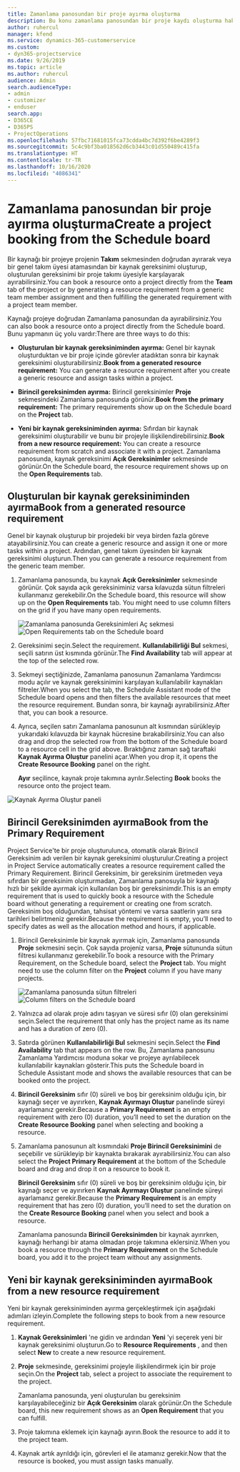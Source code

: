 ```yaml
---
title: Zamanlama panosundan bir proje ayırma oluşturma
description: Bu konu zamanlama panosundan bir proje kaydı oluşturma hakkında bilgi sağlar.
author: ruhercul
manager: kfend
ms.service: dynamics-365-customerservice
ms.custom:
- dyn365-projectservice
ms.date: 9/26/2019
ms.topic: article
ms.author: ruhercul
audience: Admin
search.audienceType:
- admin
- customizer
- enduser
search.app:
- D365CE
- D365PS
- ProjectOperations
ms.openlocfilehash: 57fbc71681015fca73cdda4bc7d392f6be4289f3
ms.sourcegitcommit: 5c4c9bf3ba018562d6cb3443c01d550489c415fa
ms.translationtype: HT
ms.contentlocale: tr-TR
ms.lasthandoff: 10/16/2020
ms.locfileid: "4086341"
---
```

# <a name="create-a-project-booking-from-the-schedule-board"></a><span data-ttu-id="4059c-103">Zamanlama panosundan bir proje ayırma oluşturma</span><span class="sxs-lookup"><span data-stu-id="4059c-103">Create a project booking from the Schedule board</span></span>

<span data-ttu-id="4059c-104">Bir kaynağı bir projeye projenin **Takım** sekmesinden doğrudan ayırarak veya bir genel takım üyesi atamasından bir kaynak gereksinimi oluşturup, oluşturulan gereksinimi bir proje takımı üyesiyle karşılayarak ayırabilirsiniz.</span><span class="sxs-lookup"><span data-stu-id="4059c-104">You can book a resource onto a project directly from the **Team** tab of the project or by generating a resource requirement from a generic team member assignment and then fulfilling the generated requirement with a project team member.</span></span>

<span data-ttu-id="4059c-105">Kaynağı projeye doğrudan Zamanlama panosundan da ayırabilirsiniz.</span><span class="sxs-lookup"><span data-stu-id="4059c-105">You can also book a resource onto a project directly from the Schedule board.</span></span> <span data-ttu-id="4059c-106">Bunu yapmanın üç yolu vardır:</span><span class="sxs-lookup"><span data-stu-id="4059c-106">There are three ways to do this:</span></span>

- <span data-ttu-id="4059c-107">**Oluşturulan bir kaynak gereksiniminden ayırma:** Genel bir kaynak oluşturduktan ve bir proje içinde görevler atadıktan sonra bir kaynak gereksinimi oluşturabilirsiniz.</span><span class="sxs-lookup"><span data-stu-id="4059c-107">**Book from a generated resource requirement:** You can generate a resource requirement after you create a generic resource and assign tasks within a project.</span></span>

- <span data-ttu-id="4059c-108">**Birincil gereksinimden ayırma:** Birincil gereksinimler **Proje** sekmesindeki Zamanlama panosunda görünür.</span><span class="sxs-lookup"><span data-stu-id="4059c-108">**Book from the primary requirement:** The primary requirements show up on the Schedule board on the **Project** tab.</span></span> 

- <span data-ttu-id="4059c-109">**Yeni bir kaynak gereksiniminden ayırma:** Sıfırdan bir kaynak gereksinimi oluşturabilir ve bunu bir projeyle ilişkilendirebilirsiniz.</span><span class="sxs-lookup"><span data-stu-id="4059c-109">**Book from a new resource requirement:** You can create a resource requirement from scratch and associate it with a project.</span></span> <span data-ttu-id="4059c-110">Zamanlama panosunda, kaynak gereksinimi **Açık Gereksinimler** sekmesinde görünür.</span><span class="sxs-lookup"><span data-stu-id="4059c-110">On the Schedule board, the resource requirement shows up on the **Open Requirements** tab.</span></span>

## <a name="book-from-a-generated-resource-requirement"></a><span data-ttu-id="4059c-111">Oluşturulan bir kaynak gereksiniminden ayırma</span><span class="sxs-lookup"><span data-stu-id="4059c-111">Book from a generated resource requirement</span></span>

<span data-ttu-id="4059c-112">Genel bir kaynak oluşturup bir projedeki bir veya birden fazla göreve atayabilirsiniz.</span><span class="sxs-lookup"><span data-stu-id="4059c-112">You can create a generic resource and assign it one or more tasks within a project.</span></span> <span data-ttu-id="4059c-113">Ardından, genel takım üyesinden bir kaynak gereksinimi oluşturun.</span><span class="sxs-lookup"><span data-stu-id="4059c-113">Then you can generate a resource requirement from the generic team member.</span></span> 

1.  <span data-ttu-id="4059c-114">Zamanlama panosunda, bu kaynak **Açık Gereksinimler** sekmesinde görünür. Çok sayıda açık gereksiniminiz varsa kılavuzda sütun filtreleri kullanmanız gerekebilir.</span><span class="sxs-lookup"><span data-stu-id="4059c-114">On the Schedule board, this resource will show up on the **Open Requirements** tab. You might need to use column filters on the grid if you have many open requirements.</span></span> 

    <span data-ttu-id="4059c-115">![Zamanlama panosunda Gereksinimleri Aç sekmesi](media/FAQ-Project-Booking-Schedule-Board-1.png "Ayırmalar ve atamalar tablosunun ekran görüntüsü")</span><span class="sxs-lookup"><span data-stu-id="4059c-115">![Open Requirements tab on the Schedule board](media/FAQ-Project-Booking-Schedule-Board-1.png "Screenshot of bookings and assignments table")</span></span>

2. <span data-ttu-id="4059c-116">Gereksinimi seçin.</span><span class="sxs-lookup"><span data-stu-id="4059c-116">Select the requirement.</span></span> <span data-ttu-id="4059c-117">**Kullanılabilirliği Bul** sekmesi, seçili satırın üst kısmında görünür.</span><span class="sxs-lookup"><span data-stu-id="4059c-117">The **Find Availability** tab will appear at the top of the selected row.</span></span>
 
3. <span data-ttu-id="4059c-118">Sekmeyi seçtiğinizde, Zamanlama panosunun Zamanlama Yardımcısı modu açılır ve kaynak gereksinimini karşılayan kullanılabilir kaynakları filtreler.</span><span class="sxs-lookup"><span data-stu-id="4059c-118">When you select the tab, the Schedule Assistant mode of the Schedule board opens and then filters the available resources that meet the resource requirement.</span></span> <span data-ttu-id="4059c-119">Bundan sonra, bir kaynağı ayırabilirsiniz.</span><span class="sxs-lookup"><span data-stu-id="4059c-119">After that, you can book a resource.</span></span>

4. <span data-ttu-id="4059c-120">Ayrıca, seçilen satırı Zamanlama panosunun alt kısmından sürükleyip yukarıdaki kılavuzda bir kaynak hücresine bırakabilirsiniz.</span><span class="sxs-lookup"><span data-stu-id="4059c-120">You can also drag and drop the selected row from the bottom of the Schedule board to a resource cell in the grid above.</span></span> <span data-ttu-id="4059c-121">Bıraktığınız zaman sağ taraftaki **Kaynak Ayırma Oluştur** panelini açar.</span><span class="sxs-lookup"><span data-stu-id="4059c-121">When you drop it, it opens the **Create Resource Booking** panel on the right.</span></span>

    <span data-ttu-id="4059c-122">**Ayır** seçilince, kaynak proje takımına ayrılır.</span><span class="sxs-lookup"><span data-stu-id="4059c-122">Selecting **Book** books the resource onto the project team.</span></span>

![Kaynak Ayırma Oluştur paneli](media/FAQ-Project-Booking-Schedule-Board-6.png "")
 

## <a name="book-from-the-primary-requirement"></a><span data-ttu-id="4059c-124">Birincil Gereksinimden ayırma</span><span class="sxs-lookup"><span data-stu-id="4059c-124">Book from the Primary Requirement</span></span>

<span data-ttu-id="4059c-125">Project Service'te bir proje oluşturulunca, otomatik olarak Birincil Gereksinim adı verilen bir kaynak gereksinimi oluşturulur.</span><span class="sxs-lookup"><span data-stu-id="4059c-125">Creating a project in Project Service automatically creates a resource requirement called the Primary Requirement.</span></span> <span data-ttu-id="4059c-126">Birincil Gereksinim, bir gereksinim üretmeden veya sıfırdan bir gereksinim oluşturmadan, Zamanlama panosuyla bir kaynağı hızlı bir şekilde ayırmak için kullanılan boş bir gereksinimdir.</span><span class="sxs-lookup"><span data-stu-id="4059c-126">This is an empty requirement that is used to quickly book a resource with the Schedule board without generating a requirement or creating one from scratch.</span></span> <span data-ttu-id="4059c-127">Gereksinim boş olduğundan, tahsisat yöntemi ve varsa saatlerin yanı sıra tarihleri belirtmeniz gerekir.</span><span class="sxs-lookup"><span data-stu-id="4059c-127">Because the requirement is empty, you’ll need to specify dates as well as the allocation method and hours, if applicable.</span></span> 

1. <span data-ttu-id="4059c-128">Birincil Gereksinimle bir kaynak ayırmak için, Zamanlama panosunda **Proje** sekmesini seçin. Çok sayıda projeniz varsa, **Proje** sütununda sütun filtresi kullanmanız gerekebilir.</span><span class="sxs-lookup"><span data-stu-id="4059c-128">To book a resource with the Primary Requirement, on the Schedule board, select the **Project** tab. You might need to use the column filter on the **Project** column if you have many projects.</span></span>

   <span data-ttu-id="4059c-129">![Zamanlama panosunda sütun filtreleri](media/FAQ-Project-Booking-Schedule-Board-2.png "Ayırmalar ve atamalar tablosunun ekran görüntüsü")</span><span class="sxs-lookup"><span data-stu-id="4059c-129">![Column filters on the Schedule board](media/FAQ-Project-Booking-Schedule-Board-2.png "Screenshot of bookings and assignments table")</span></span>

2. <span data-ttu-id="4059c-130">Yalnızca ad olarak proje adını taşıyan ve süresi sıfır (0) olan gereksinimi seçin.</span><span class="sxs-lookup"><span data-stu-id="4059c-130">Select the requirement that only has the project name as its name and has a duration of zero (0).</span></span>

3. <span data-ttu-id="4059c-131">Satırda görünen **Kullanılabilirliği Bul** sekmesini seçin.</span><span class="sxs-lookup"><span data-stu-id="4059c-131">Select the **Find Availability** tab that appears on the row.</span></span> <span data-ttu-id="4059c-132">Bu, Zamanlama panosunu Zamanlama Yardımcısı moduna sokar ve projeye ayrılabilecek kullanılabilir kaynakları gösterir.</span><span class="sxs-lookup"><span data-stu-id="4059c-132">This puts the Schedule board in Schedule Assistant mode and shows the available resources that can be booked onto the project.</span></span>

4. <span data-ttu-id="4059c-133">**Birincil Gereksinim** sıfır (0) süreli ve boş bir gereksinim olduğu için, bir kaynağı seçer ve ayırırken, **Kaynak Ayırmayı Oluştur** panelinde süreyi ayarlamanız gerekir.</span><span class="sxs-lookup"><span data-stu-id="4059c-133">Because a **Primary Requirement** is an empty requirement with zero (0) duration, you’ll need to set the duration on the **Create Resource Booking** panel when selecting and booking a resource.</span></span>

5. <span data-ttu-id="4059c-134">Zamanlama panosunun alt kısmındaki **Proje Birincil Gereksinimini** de seçebilir ve sürükleyip bir kaynakta bırakarak ayırabilirsiniz.</span><span class="sxs-lookup"><span data-stu-id="4059c-134">You can also select the **Project Primary Requirement** at the bottom of the Schedule board and drag and drop it on a resource to book it.</span></span>
 
    <span data-ttu-id="4059c-135">**Birincil Gereksinim** sıfır (0) süreli ve boş bir gereksinim olduğu için, bir kaynağı seçer ve ayırırken **Kaynak Ayırmayı Oluştur** panelinde süreyi ayarlamanız gerekir.</span><span class="sxs-lookup"><span data-stu-id="4059c-135">Because the **Primary Requirement** is an empty requirement that has zero (0) duration, you’ll need to set the duration on the **Create Resource Booking** panel when you select and book a resource.</span></span>
 
    <span data-ttu-id="4059c-136">Zamanlama panosunda **Birincil Gereksinimden** bir kaynak ayırırken, kaynağı herhangi bir atama olmadan proje takımına eklersiniz.</span><span class="sxs-lookup"><span data-stu-id="4059c-136">When you book a resource through the **Primary Requirement** on the Schedule board, you add it to the project team without any assignments.</span></span>
 
## <a name="book-from-a-new-resource-requirement"></a><span data-ttu-id="4059c-137">Yeni bir kaynak gereksiniminden ayırma</span><span class="sxs-lookup"><span data-stu-id="4059c-137">Book from a new resource requirement</span></span>
<span data-ttu-id="4059c-138">Yeni bir kaynak gereksiniminden ayırma gerçekleştirmek için aşağıdaki adımları izleyin.</span><span class="sxs-lookup"><span data-stu-id="4059c-138">Complete the following steps to book from a new resource requirement.</span></span> 

1. <span data-ttu-id="4059c-139">**Kaynak Gereksinimleri** 'ne gidin ve ardından **Yeni** 'yi seçerek yeni bir kaynak gereksinimi oluşturun.</span><span class="sxs-lookup"><span data-stu-id="4059c-139">Go to **Resource Requirements** , and then select **New** to create a new resource requirement.</span></span>

2. <span data-ttu-id="4059c-140">**Proje** sekmesinde, gereksinimi projeyle ilişkilendirmek için bir proje seçin.</span><span class="sxs-lookup"><span data-stu-id="4059c-140">On the **Project** tab, select a project to associate the requirement to the project.</span></span>
 
    <span data-ttu-id="4059c-141">Zamanlama panosunda, yeni oluşturulan bu gereksinim karşılayabileceğiniz bir **Açık Gereksinim** olarak görünür.</span><span class="sxs-lookup"><span data-stu-id="4059c-141">On the Schedule board, this new requirement shows as an **Open Requirement** that you can fulfill.</span></span>

3. <span data-ttu-id="4059c-142">Proje takımına eklemek için kaynağı ayırın.</span><span class="sxs-lookup"><span data-stu-id="4059c-142">Book the resource to add it to the project team.</span></span>

4. <span data-ttu-id="4059c-143">Kaynak artık ayrıldığı için, görevleri el ile atamanız gerekir.</span><span class="sxs-lookup"><span data-stu-id="4059c-143">Now that the resource is booked, you must assign tasks manually.</span></span>

